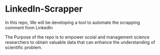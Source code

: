 # LinkedIn-Scrapper

In this repo, We will be developing a tool to automate the scrapping comment from LinkedIn

The Purpose of the repo is to empower scoial and management science researchers to obtain valuable data that can enhance the understanding of scientific problem.
